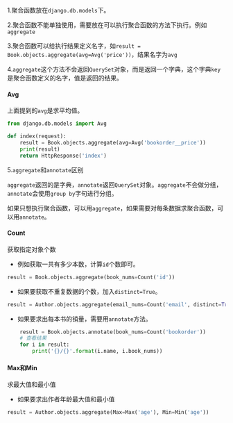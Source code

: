 1.聚合函数放在`django.db.models`下。

2.聚合函数不能单独使用，需要放在可以执行聚合函数的方法下执行。例如`aggregate`

3.聚合函数可以给执行结果定义名字，如`result = Book.objects.aggregate(avg=Avg('price'))`，结果名字为`avg`

4.`aggregate`这个方法不会返回`QuerySet`对象，而是返回一个字典，这个字典`key`是聚合函数定义的名字，值是返回的结果。

#### Avg
上面提到的`avg`是求平均值。

```python
from django.db.models import Avg

def index(request):
    result = Book.objects.aggregate(avg=Avg('bookorder__price'))
    print(result)
    return HttpResponse('index')
```

5.`aggregate`和`annotate`区别

`aggregate`返回的是字典，`annotate`返回`QuerySet`对象。`aggregate`不会做分组，`annotate`会使用`group by`字句进行分组。

如果只想执行聚合函数，可以用`aggregate`，如果需要对每条数据求聚合函数，可以用`annotate`。

#### Count
获取指定对象个数

* 例如获取一共有多少本数，计算`id`个数即可。

```python
result = Book.objects.aggregate(book_nums=Count('id'))
```

* 如果要获取不重复数据的个数，加入`distinct=True`。

```python
result = Author.objects.aggregate(email_nums=Count('email', distinct=True))
```

* 如果要求出每本书的销量，需要用`annotate`方法。

```python
    result = Book.objects.annotate(book_nums=Count('bookorder'))
    # 查看结果
    for i in result:
        print('{}/{}'.format(i.name, i.book_nums))
```

#### Max和Min
求最大值和最小值

* 如果要求出作者年龄最大值和最小值

```python
result = Author.objects.aggregate(Max=Max('age'), Min=Min('age'))
```







